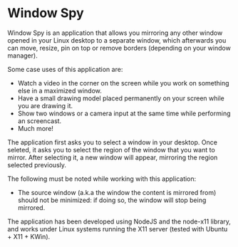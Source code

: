  # Window Spy

Window Spy is an application that allows you mirroring any other window opened in your Linux desktop to a separate 
window, which afterwards you can move, resize, pin on top or remove borders (depending on your window manager).
 
Some case uses of this application are:
- Watch a video in the corner on the screen while you work on something else in a maximized window.
- Have a small drawing model placed permanently on your screen while you are drawing it.
- Show two windows or a camera input at the same time while performing an screencast.
- Much more!

The application first asks you to select a window in your desktop. 
Once seleted, it asks you to select the region of the window that you want to mirror. 
After selecting it, a new window will appear, mirroring the region selected previously.

The following must be noted while working with this application:
- The source window (a.k.a the window the content is mirrored from) should not be minimized: if doing so, the window 
will stop being mirrored.

The application has been developed using NodeJS and the node-x11 library, and works under Linux systems running the X11 
server (tested with Ubuntu + X11 + KWin).
